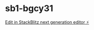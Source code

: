 # sb1-bgcy31

[Edit in StackBlitz next generation editor ⚡️](https://stackblitz.com/~/github.com/marianinr/sb1-bgcy31)